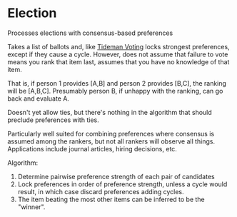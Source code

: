 # Election
Processes elections with consensus-based preferences

Takes a list of ballots and, like [Tideman Voting](https://en.wikipedia.org/wiki/Ranked_pairs) locks strongest preferences, except if they cause a cycle. However, does not assume that failure to vote means you rank that item last, assumes that you have no knowledge of that item. 

That is, if person 1 provides [A,B] and person 2 provides [B,C], the ranking will be [A,B,C]. Presumably person B, if unhappy with the ranking, can go back and evaluate A.

Doesn't yet allow ties, but there's nothing in the algorithm that should preclude preferences with ties.

Particularly well suited for combining preferences where consensus is assumed among the rankers, but not all rankers will observe all things. Applications include journal articles, hiring decisions, etc.

Algorithm:
1. Determine pairwise preference strength of each pair of candidates
2. Lock preferences in order of preference strength, unless a cycle would result, in which case discard preferences adding cycles.
3. The item beating the most other items can be inferred to be the "winner".

